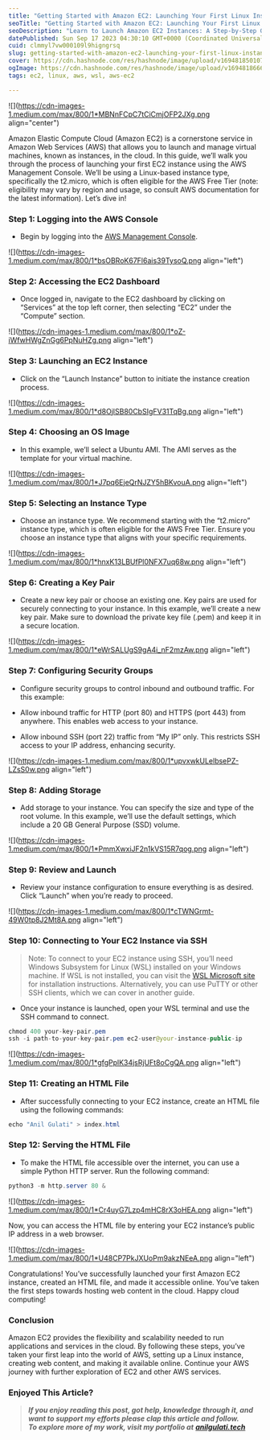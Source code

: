 ```yaml
---
title: "Getting Started with Amazon EC2: Launching Your First Linux Instance"
seoTitle: "Getting Started with Amazon EC2: Launching Your First Linux Instance"
seoDescription: "Learn to Launch Amazon EC2 Instances: A Step-by-Step Guide to AWS Cloud Computing for Beginners with Linux Instances"
datePublished: Sun Sep 17 2023 04:30:10 GMT+0000 (Coordinated Universal Time)
cuid: clmmyl7vw000109l9higngrsq
slug: getting-started-with-amazon-ec2-launching-your-first-linux-instance
cover: https://cdn.hashnode.com/res/hashnode/image/upload/v1694818501077/3f4424a2-247d-4aa3-9f8c-4b2da2b920b5.png
ogImage: https://cdn.hashnode.com/res/hashnode/image/upload/v1694818666400/5acccf2e-75f6-4aff-8282-a75f42144582.png
tags: ec2, linux, aws, wsl, aws-ec2

---
```


![](https://cdn-images-1.medium.com/max/800/1*MBNnFCpC7tCiCmjOFP2JXg.png align="center")

Amazon Elastic Compute Cloud (Amazon EC2) is a cornerstone service in Amazon Web Services (AWS) that allows you to launch and manage virtual machines, known as instances, in the cloud. In this guide, we’ll walk you through the process of launching your first EC2 instance using the AWS Management Console. We’ll be using a Linux-based instance type, specifically the t2.micro, which is often eligible for the AWS Free Tier (note: eligibility may vary by region and usage, so consult AWS documentation for the latest information). Let’s dive in!

### Step 1: Logging into the AWS Console

* Begin by logging into the [AWS Management Console](https://aws.amazon.com/).
    

![](https://cdn-images-1.medium.com/max/800/1*bsOBRoK67Fl6ais39TysoQ.png align="left")

### Step 2: Accessing the EC2 Dashboard

* Once logged in, navigate to the EC2 dashboard by clicking on “Services” at the top left corner, then selecting “EC2” under the “Compute” section.
    

![](https://cdn-images-1.medium.com/max/800/1*oZ-iWfwHWgZnGg6PpNuHZg.png align="left")

### Step 3: Launching an EC2 Instance

* Click on the “Launch Instance” button to initiate the instance creation process.
    

![](https://cdn-images-1.medium.com/max/800/1*d8OjlSB80CbSIgFV31TqBg.png align="left")

### Step 4: Choosing an OS Image

* In this example, we’ll select a Ubuntu AMI. The AMI serves as the template for your virtual machine.
    

![](https://cdn-images-1.medium.com/max/800/1*J7pq6EjeQrNJZY5hBKvouA.png align="left")

### Step 5: Selecting an Instance Type

* Choose an instance type. We recommend starting with the “t2.micro” instance type, which is often eligible for the AWS Free Tier. Ensure you choose an instance type that aligns with your specific requirements.
    

![](https://cdn-images-1.medium.com/max/800/1*hnxK13LBUfPl0NFX7uq68w.png align="left")

### Step 6: Creating a Key Pair

* Create a new key pair or choose an existing one. Key pairs are used for securely connecting to your instance. In this example, we’ll create a new key pair. Make sure to download the private key file (.pem) and keep it in a secure location.
    

![](https://cdn-images-1.medium.com/max/800/1*eWrSALUgS9gA4i_nF2mzAw.png align="left")

### Step 7: Configuring Security Groups

* Configure security groups to control inbound and outbound traffic. For this example:
    
* Allow inbound traffic for HTTP (port 80) and HTTPS (port 443) from anywhere. This enables web access to your instance.
    
* Allow inbound SSH (port 22) traffic from “My IP” only. This restricts SSH access to your IP address, enhancing security.
    

![](https://cdn-images-1.medium.com/max/800/1*upvxwkULelbsePZ-LZsS0w.png align="left")

### Step 8: Adding Storage

* Add storage to your instance. You can specify the size and type of the root volume. In this example, we’ll use the default settings, which include a 20 GB General Purpose (SSD) volume.
    

![](https://cdn-images-1.medium.com/max/800/1*PmmXwxiJF2n1kVS15R7qog.png align="left")

### Step 9: Review and Launch

* Review your instance configuration to ensure everything is as desired. Click “Launch” when you’re ready to proceed.
    

![](https://cdn-images-1.medium.com/max/800/1*cTWNGrmt-49W0tp8J2Mt8A.png align="left")

### Step 10: Connecting to Your EC2 Instance via SSH

> Note: To connect to your EC2 instance using SSH, you’ll need Windows Subsystem for Linux (WSL) installed on your Windows machine. If WSL is not installed, you can visit the [WSL Microsoft site](https://docs.microsoft.com/en-us/windows/wsl/install) for installation instructions. Alternatively, you can use PuTTY or other SSH clients, which we can cover in another guide.

* Once your instance is launched, open your WSL terminal and use the SSH command to connect.
    

```java
chmod 400 your-key-pair.pem
ssh -i path-to-your-key-pair.pem ec2-user@your-instance-public-ip
```

![](https://cdn-images-1.medium.com/max/800/1*gfgPplK34jsRjUFt8oCgQA.png align="left")

### Step 11: Creating an HTML File

* After successfully connecting to your EC2 instance, create an HTML file using the following commands:
    

```java
echo "Anil Gulati" > index.html
```

### Step 12: Serving the HTML File

* To make the HTML file accessible over the internet, you can use a simple Python HTTP server. Run the following command:
    

```java
python3 -m http.server 80 &
```

![](https://cdn-images-1.medium.com/max/800/1*Cr4uyG7Lzp4mHC8rX3oHEA.png align="left")

Now, you can access the HTML file by entering your EC2 instance’s public IP address in a web browser.

![](https://cdn-images-1.medium.com/max/800/1*U48CP7PkJXUoPm9akzNEeA.png align="left")

Congratulations! You’ve successfully launched your first Amazon EC2 instance, created an HTML file, and made it accessible online. You’ve taken the first steps towards hosting web content in the cloud. Happy cloud computing!

### Conclusion

Amazon EC2 provides the flexibility and scalability needed to run applications and services in the cloud. By following these steps, you’ve taken your first leap into the world of AWS, setting up a Linux instance, creating web content, and making it available online. Continue your AWS journey with further exploration of EC2 and other AWS services.

### **Enjoyed This Article?**

> ***If you enjoy reading this post, got help, knowledge through it, and want to support my efforts please clap this article and follow.  
> To explore more of my work, visit my portfolio at*** [***anilgulati.tech***](http://anilgulati.tech?utmSource=hashnode&article=AWS-ec2&h=true)